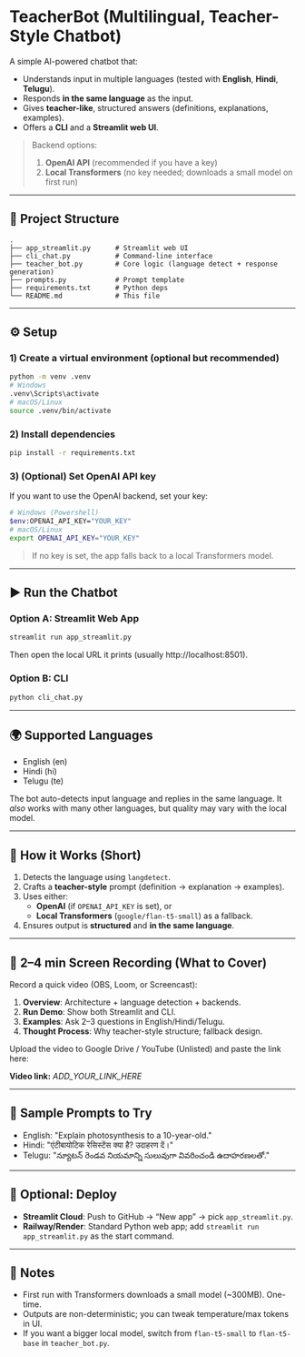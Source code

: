 # TeacherBot (Multilingual, Teacher-Style Chatbot)

A simple AI-powered chatbot that:
- Understands input in multiple languages (tested with **English**, **Hindi**, **Telugu**).
- Responds **in the same language** as the input.
- Gives **teacher-like**, structured answers (definitions, explanations, examples).
- Offers a **CLI** and a **Streamlit web UI**.

> Backend options:
> 1) **OpenAI API** (recommended if you have a key)  
> 2) **Local Transformers** (no key needed; downloads a small model on first run)

---

## 🧩 Project Structure

```
.
├── app_streamlit.py      # Streamlit web UI
├── cli_chat.py           # Command-line interface
├── teacher_bot.py        # Core logic (language detect + response generation)
├── prompts.py            # Prompt template
├── requirements.txt      # Python deps
└── README.md             # This file
```

---

## ⚙️ Setup

### 1) Create a virtual environment (optional but recommended)

```bash
python -m venv .venv
# Windows
.venv\Scripts\activate
# macOS/Linux
source .venv/bin/activate
```

### 2) Install dependencies
```bash
pip install -r requirements.txt
```

### 3) (Optional) Set OpenAI API key
If you want to use the OpenAI backend, set your key:
```bash
# Windows (Powershell)
$env:OPENAI_API_KEY="YOUR_KEY"
# macOS/Linux
export OPENAI_API_KEY="YOUR_KEY"
```

> If no key is set, the app falls back to a local Transformers model.

---

## ▶️ Run the Chatbot

### Option A: Streamlit Web App
```bash
streamlit run app_streamlit.py
```
Then open the local URL it prints (usually http://localhost:8501).

### Option B: CLI
```bash
python cli_chat.py
```

---

## 🌍 Supported Languages
- English (en)
- Hindi (hi)
- Telugu (te)

The bot auto-detects input language and replies in the same language. It *also* works with many other languages, but quality may vary with the local model.

---

## 🧠 How it Works (Short)
1. Detects the language using `langdetect`.
2. Crafts a **teacher-style** prompt (definition → explanation → examples).
3. Uses either:
   - **OpenAI** (if `OPENAI_API_KEY` is set), or
   - **Local Transformers** (`google/flan-t5-small`) as a fallback.
4. Ensures output is **structured** and **in the same language**.

---

## 🎥 2–4 min Screen Recording (What to Cover)
Record a quick video (OBS, Loom, or Screencast):
1. **Overview**: Architecture + language detection + backends.
2. **Run Demo**: Show both Streamlit and CLI.
3. **Examples**: Ask 2–3 questions in English/Hindi/Telugu.
4. **Thought Process**: Why teacher-style structure; fallback design.

Upload the video to Google Drive / YouTube (Unlisted) and paste the link here:

**Video link:** _ADD_YOUR_LINK_HERE_

---

## 🧪 Sample Prompts to Try
- English: "Explain photosynthesis to a 10-year-old."
- Hindi: "एंटीबायोटिक रेसिस्टेंस क्या है? उदाहरण दें।"
- Telugu: "న్యూటన్ రెండవ నియమాన్ని సులువుగా వివరించండి ఉదాహరణలతో."

---

## 🚀 Optional: Deploy
- **Streamlit Cloud**: Push to GitHub → “New app” → pick `app_streamlit.py`.
- **Railway/Render**: Standard Python web app; add `streamlit run app_streamlit.py` as the start command.

---

## 🙌 Notes
- First run with Transformers downloads a small model (~300MB). One-time.
- Outputs are non-deterministic; you can tweak temperature/max tokens in UI.
- If you want a bigger local model, switch from `flan-t5-small` to `flan-t5-base` in `teacher_bot.py`.

